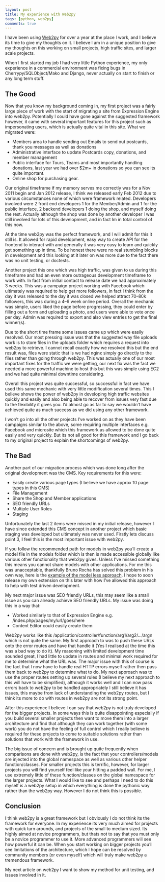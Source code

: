 ```yaml
---
layout: post
title: My experience with Web2py
tags: [python, web2py]
comments: true
---
```


I have been using [Web2py](http://www.web2py.com/) for over a year at the place I work, and I believe its time to give my thoughts on it. I believe I am in a unique position to give my thoughts on this working on small projects, high traffic sites, and larger scale projects.

When I first started my job I had very little Python experience, my only experience in a commercial environment was fixing bugs in Cherrypy/SQLObject/Mako and Django, never actually on start to finish or any long term stuff.

## The Good

Now that you know my background coming in, my first project was a fairly large piece of work with the start of migrating a site from Expression Engine into web2py. Potentially I could have gone against the suggested framework however, it came with several important features for this project such as impersonating users, which is actually quite vital in this site. What we migrated were:

* Members area to handle sending out Emails to send out postcards, thank you messages as well as donations
* Administrative interface to update Postcards copy, donations, and member management
* Public interface for Tours, Teams and most importantly handling donations, last year we had over $2m+ in donations so you can see its quite important.
* Online shop for purchasing gear.

Our original timeframe if my memory serves me correctly was for a Nov 2011 begin and Jan 2012 release, I think we released early Feb 2012 due to various circumstances none of which were framework related. Developers involved were 2 front end developers 1 for the Member/Admin and 1 for the public interface, 2 backend developers 1 doing the shop, and myself doing the rest. Actually although the shop was done by another developer I was still involved for lots of this development, and in fact Im in total control of this now.

At the time web2py was the perfect framework, and I will admit for this it still is. It allowed for rapid development, easy way to create API for the frontend to interact with and generally it was very easy to learn and quickly get something up in time. To be honest there were no real stumbling blocks in development and this looking at it later on was more due to the fact there was no unit testing, or doctests.

Another project this one which was high traffic, was given to us during this timeframe and had an even more outrageous development timeframe to work with. In fact from initial contact to release date we had approximately 3 weeks. This was a campaign project working with Facebook which ultimately was required to help get more followers, in fact I think from the day it was released to the day it was closed we helped attract 70–80k followers, this was during a 4–6 week online period. Overall the mechanic was simple, users liked the page before progressing, they could enter by filling out a form and uploading a photo, and users were able to vote once per day. Admin was required to export and also view entries to get the final winner(s).

Due to the short time frame some issues came up which were easily resolved. Our most pressing issue was that the suggested way file uploads work is to store files in the uploads folder which requires a request into web2py to retrieve. I cannot recall exactly how we resolved this but the end result was, files were static that is we had nginx simply go directly to the files rather than going through web2py. This was actually one of our most important fixes for the traffic we were getting, our next fix was the fact we needed a more powerful machine to host this but this was simple using EC2 and we had quite minimal downtime considering.

Overall this project was quite successful, so successful in fact we have used this same mechanic with very little modification several times. This I believe shows the power of web2py in developing high traffic websites quickly and easily and also being able to recover from issues very fast due to the flexibility it gives you. I’d almost go as far to say we wouldn’t have achieved quite as much success as we did using any other framework.

I won’t go into all the other projects I’ve worked on as they have been campaigns similar to the above, some requiring multiple interfaces e.g. Facebook and microsite which this framework as allowed to be done quite easily and very quickly. But its not all good for this framework and I go back to my original project to explain the shortcomings of web2py.

## The Bad

Another part of our migration process which was done long after the original development was the CMS. Key requirements for this were:

* Easily create various page types (I believe we have approx 10 page types in this CMS)
* File Management
* Share the Shop and Member applications
* SEO friendly URLs
* Multiple User Roles
* Staging

Unfortunately the last 2 items were missed in my initial release, however I have since extended this CMS concept in another project which basic staging was developed but ultimately was never used. Firstly lets discuss point 3, I feel this is the most important issue with web2py.

If you follow the recommended path for models in web2py you’ll create a model file in the models folder which is then is made accessible globally like various other functionality that web2py gives. Unless I’ve missed something this means you cannot share models with other applications. For me this was unacceptable, thankfully Bruno Rocha has solved this problem in his own way, here is the [example of the model less approach](https://github.com/rochacbruno/web2py_model_less_app). I hope to soon release my own extension on this later with how I’ve allowed this approach to help with test driven development.

My next major issue was SEO friendly URLs, this may seem like a small issue as you can already achieve SEO friendly URLs. My issue was doing this in a way that:

* Worked similarly to that of Expression Engine e.g. /index.php/pages/my/url/goes/here
* Content Editor could easily create them

Web2py works like this /application/controller/function/arg1/arg2/…/argn which is not quite the same. My first approach to was to push these URLs onto the error routes and have that handle it (Yes I realised at the time this was a bad way to do it). My reasoning with limited development time sounded great, I had little to update in routes and minimal work required for me to determine what the URL was. The major issue with this of course is the fact that I now have to handle real HTTP errors myself rather then pass them back to web2py to determine what to do. My next approach was to use the proper routes setting up several rules (I believe my next approach to this will have to be simplified), although it works well and I can now pass errors back to web2py to be handled appropriately I still believe it has issues, this maybe from lack of understanding the web2py routes, but I think its more to do with routes in web2py are not its strong point.

After this experience I believe I can say that web2py is not truly developed for the bigger projects. In some ways this is quite disappointing especially if you build several smaller projects then want to move them into a larger architecture and find that although they can work together (with some work) you do not have the feeling of full control which I really believe is required for these projects to come to suitable solutions rather than solutions that work with the framework in use.

The big issue of concern and is brought up quite frequently when comparisons are done with web2py, is the fact that your controllers/models are injected into the global namespace as well as various other helper function/classes. For smaller projects this is terrific, however, for larger projects you will find yourself feel like your hitting a padded wall. For me, I use extremely little of these function/classes on the global namespace for the larger projects. What I would like to see and perhaps I need to do this myself is a web2py setup in which everything is done the pythonic way rather than the web2py way. However I do not think this is possible.

## Conclusion

I think web2py is a great framework but I obviously I do not think its the framework for everyone. In my experience its very much aimed for projects with quick turn arounds, and projects of the small to medium sized. Its highly aimed at novice programmers, but thats not to say that you must only be a novice programmer to use it. More advanced programmers will see how powerful it can be. When you start working on bigger projects you’ll see limitations of the architecture, which I hope can be resolved by community members (or even myself) which will truly make web2py a tremendous framework.

My next article on web2py I want to show my method for unit testing, and issues involved in it.
